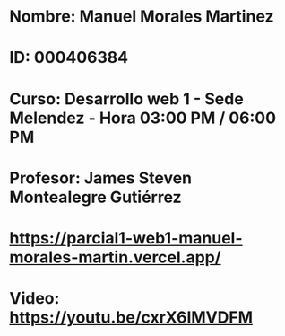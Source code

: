 # Nombre: Manuel Morales Martinez
# ID: 000406384
# Curso: Desarrollo web 1 - Sede Melendez - Hora 03:00 PM / 06:00 PM 
# Profesor: James Steven Montealegre Gutiérrez
# https://parcial1-web1-manuel-morales-martin.vercel.app/
# Video: https://youtu.be/cxrX6IMVDFM
